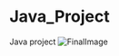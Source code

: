 # Java_Project
Java project 
![FinalImage](https://user-images.githubusercontent.com/73060217/129628643-c43e0a0e-daab-4efb-ab2b-4cb887613512.png)
